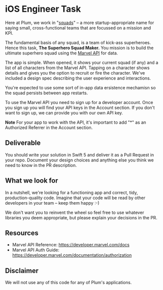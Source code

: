 iOS Engineer Task
=================

Here at Plum, we work in "[squads](https://labs.spotify.com/2014/03/27/spotify-engineering-culture-part-1/)" – a more startup-appropriate name for saying small, cross-functional teams that are focussed on a mission and KPI.

The fundamental basis of any squad, is a team of kick-ass superheroes. Hence this task,
**The Superhero Squad Maker.** You mission is to build the ultimate superhero squad using
the [Marvel API](https://developer.marvel.com) for data.

The app is simple. When opened, it shows your current squad (if any) and a list of all
characters from the Marvel API. Tapping on a character shows details and gives you the
option to recruit or fire the character. We've included a design spec describing the user
experience and interactions.

You're expected to use some sort of in-app data ersistence mechamisn so the squad persists
between app restarts.

To use the Marvel API you need to sign up for a developer account. Once you sign up you
will find your API keys in the Account section. If you don't want to sign up, we can
provide you with our own API key.

**Note**
For your app to work with the API, it's important to add "*" as an Authorized Referrer
in the Account section.

Deliverable
-----------

You should write your solution in Swift 5 and deliver it as a Pull Request in your repo.
Document your design choices and anything else you think we need to know in the PR description.

What we look for
----------------

In a nutshell, we're looking for a functioning app and correct, tidy, production-quality
code. Imagine that your code will be read by other developers in your team – keep them happy :-)

We don't want you to reinvent the wheel so feel free to use whatever libraries you deem
appropriate, but please explain your decisions in the PR.

Resources
---------
* Marvel API Reference: https://developer.marvel.com/docs
* Marvel API Auth Guide: https://developer.marvel.com/documentation/authorization

Disclaimer
----------

We will not use any of this code for any of Plum's applications.
